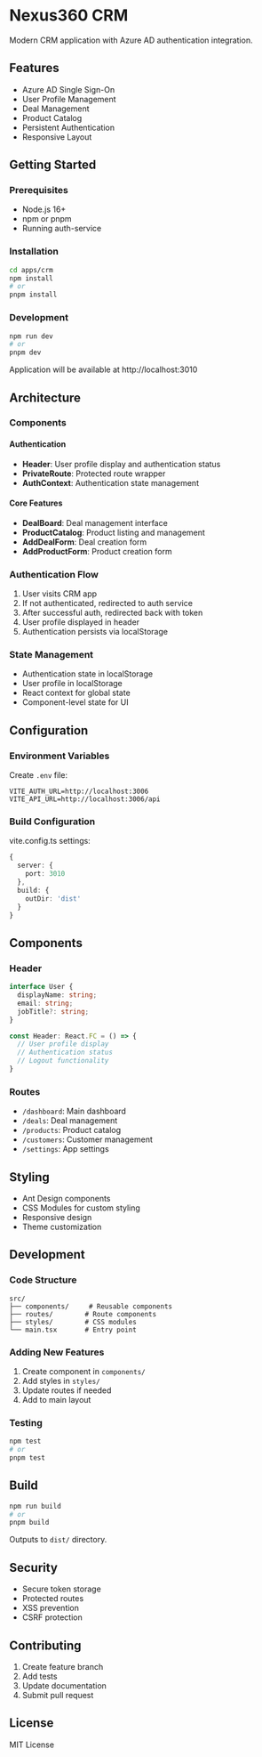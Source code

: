 # Nexus360 CRM

Modern CRM application with Azure AD authentication integration.

## Features

- Azure AD Single Sign-On
- User Profile Management
- Deal Management
- Product Catalog
- Persistent Authentication
- Responsive Layout

## Getting Started

### Prerequisites

- Node.js 16+
- npm or pnpm
- Running auth-service

### Installation

```bash
cd apps/crm
npm install
# or
pnpm install
```

### Development

```bash
npm run dev
# or
pnpm dev
```

Application will be available at http://localhost:3010

## Architecture

### Components

#### Authentication
- **Header**: User profile display and authentication status
- **PrivateRoute**: Protected route wrapper
- **AuthContext**: Authentication state management

#### Core Features
- **DealBoard**: Deal management interface
- **ProductCatalog**: Product listing and management
- **AddDealForm**: Deal creation form
- **AddProductForm**: Product creation form

### Authentication Flow

1. User visits CRM app
2. If not authenticated, redirected to auth service
3. After successful auth, redirected back with token
4. User profile displayed in header
5. Authentication persists via localStorage

### State Management

- Authentication state in localStorage
- User profile in localStorage
- React context for global state
- Component-level state for UI

## Configuration

### Environment Variables

Create `.env` file:

```env
VITE_AUTH_URL=http://localhost:3006
VITE_API_URL=http://localhost:3006/api
```

### Build Configuration

vite.config.ts settings:
```typescript
{
  server: {
    port: 3010
  },
  build: {
    outDir: 'dist'
  }
}
```

## Components

### Header

```typescript
interface User {
  displayName: string;
  email: string;
  jobTitle?: string;
}

const Header: React.FC = () => {
  // User profile display
  // Authentication status
  // Logout functionality
}
```

### Routes

- `/dashboard`: Main dashboard
- `/deals`: Deal management
- `/products`: Product catalog
- `/customers`: Customer management
- `/settings`: App settings

## Styling

- Ant Design components
- CSS Modules for custom styling
- Responsive design
- Theme customization

## Development

### Code Structure

```
src/
├── components/     # Reusable components
├── routes/        # Route components
├── styles/        # CSS modules
└── main.tsx       # Entry point
```

### Adding New Features

1. Create component in `components/`
2. Add styles in `styles/`
3. Update routes if needed
4. Add to main layout

### Testing

```bash
npm test
# or
pnpm test
```

## Build

```bash
npm run build
# or
pnpm build
```

Outputs to `dist/` directory.

## Security

- Secure token storage
- Protected routes
- XSS prevention
- CSRF protection

## Contributing

1. Create feature branch
2. Add tests
3. Update documentation
4. Submit pull request

## License

MIT License
